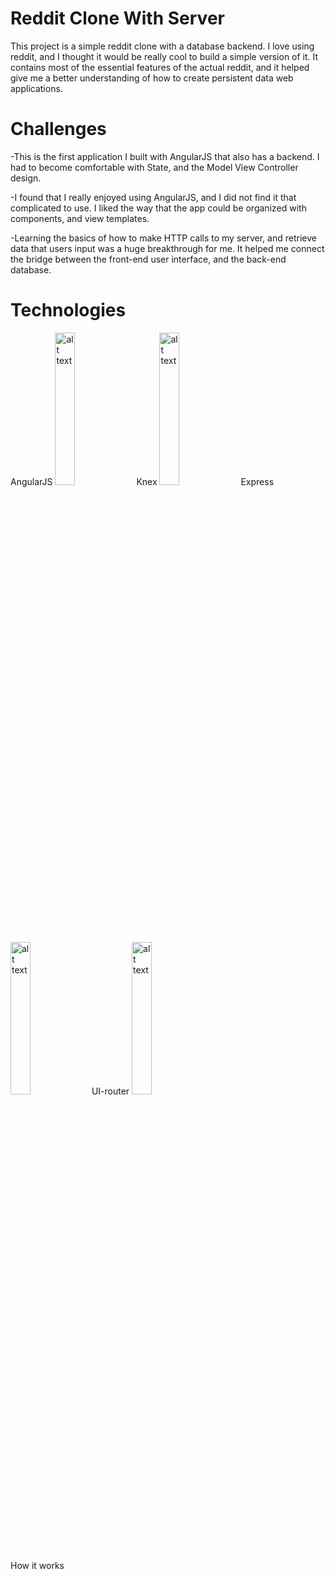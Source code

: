 # Reddit Clone With Server

This project is a simple reddit clone with a database backend. I love using reddit, and I thought it would be really cool to build a simple version of it.  It contains most of the essential features of the actual reddit, and it helped give me a better understanding of how to create persistent data web applications.

# Challenges

-This is the first application I built with AngularJS that also has a backend. I had to become comfortable with State, and the Model View Controller design. 

-I found that I really enjoyed using AngularJS, and I did not find it that complicated to use. I liked the way that the app could be organized with components, and view templates.

-Learning the basics of how to make HTTP calls to my server, and retrieve data that users input was a huge breakthrough for me. It helped me connect the bridge between the front-end user interface, and the back-end database.


# Technologies
AngularJS
<img src="https://res.cloudinary.com/teepublic/image/private/s--wQc63_dO--/t_Preview/b_rgb:ffffff,c_limit,f_jpg,h_630,q_90,w_630/v1509564403/production/designs/2016815_1.jpg" alt="alt text" width="25%" height="25%">
Knex
<img src="https://cdn-images-1.medium.com/max/649/1*NHFLjvPW2Yh5NqlCphMGTg.png" alt="alt text" width="25%" height="25%">
Express
<img src="https://i.cloudup.com/zfY6lL7eFa-3000x3000.png" alt="alt text" width="25%" height="25%">
UI-router
<img src="https://s3.amazonaws.com/media-p.slid.es/uploads/481907/images/2433061/UI_Shield.png" alt="alt text" width="25%" height="25%">


How it works


